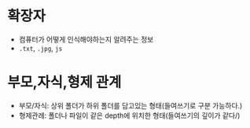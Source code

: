 # 확장자
- 컴퓨터가 어떻게 인식해야하는지 알려주는 정보
- `.txt`, `.jpg`, `js`

# 부모,자식,형제 관계
- 부모/자식: 상위 폴더가 하위 폴더를 담고있는 형태(들여쓰기로 구분 가능하다.)
- 형제관례: 폴더나 파일이 같은 depth에 위치한 형태(들여쓰기의 깊이가 같다/)